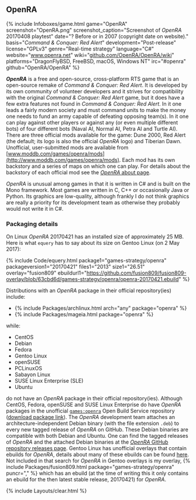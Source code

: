 ## OpenRA
{% include Infoboxes/game.html game="OpenRA" screenshot="OpenRA.png" screenshot_caption="Screenshot of <i>OpenRA</i> 20170408 playtest" date="? Before or in 2007 (copyright date on website)." basis="<i>Command & Conquer: Red Alert</i>" development="Post-release" license="GPLv3" genre="Real-time strategy" language="C#" website="<a href='http://www.openra.net/' link='_blank'>www.openra.net</a>" wiki="<a href='https://github.com/OpenRA/OpenRA/wiki' link='_blank'>github.com/OpenRA/OpenRA/wiki</a>" platforms="DragonFlyBSD, FreeBSD, macOS, Windows NT" irc="#openra" github="OpenRA/OpenRA" %}

***OpenRA*** is a free and open-source, cross-platform RTS game that is an open-source remake of <i>Command & Conquer: Red Alert</i>. It is developed by its own community of volunteer developers and it strives for compatibility with the original <i>Command & Conquer: Red Alert</i> game, but it does have a few extra features not found in <i>Command & Conquer: Red Alert</i>. In it one leads a fairly modern society and must command units to make the money one needs to fund an army capable of defeating opposing team(s). In it one can play against other players or against any (or even multiple different bots) of four different bots (Naval AI, Normal AI, Petra AI and Turtle AI). There are three official mods available for the game: Dune 2000, Red Alert (the default; its logo is also the official *OpenRA* logo) and Tiberian Dawn. Unofficial, user-submitted mods are available from [www.moddb.com/games/openra/mods](http://www.moddb.com/games/openra/mods). Each mod has its own backstory and a series of maps on which one can play. For details about the backstory of each official mod see the [*OpenRA* about page](http://www.openra.net/about/).

*OpenRA* is unusual among games in that it is written in C# and is built on the Mono framework. Most games are written in C, C++ or occasionally Java or Python. Its graphics are low-quality, although frankly I do not think graphics are really a priority for its development team as otherwise they probably would not write it in C#.

### Packaging details
On Linux *OpenRA* 20170421 has an installed size of approximately 25 MB. Here is what `equery` has to say about its size on Gentoo Linux (on 2 May 2017):

{% include Code/equery.html package1="games-strategy/openra" packageversion1="20170421" files1="2013" size1="26.51" overlay="fusion809" ebuildurl1="https://github.com/fusion809/fusion809-overlay/blob/63cbd6d/games-strategy/openra/openra-20170421.ebuild" %}

Distributions with an *OpenRA* package in their official repository(ies) include:

* {% include Packages/archlinux.html arch="any" package="openra" %}
* {% include Packages/mageia.html package="openra" %}

while:

* CentOS
* Debian
* Fedora
* Gentoo Linux
* openSUSE
* PCLinuxOS
* Sabayon Linux
* SUSE Linux Enterprise (SLE)
* Ubuntu

do not have an *OpenRA* package in their official repository(ies). Although CentOS, Fedora, openSUSE and SUSE Linux Enterprise do have *OpenRA* packages in the unofficial [`games:openra`](https://build.opensuse.org/project/show/games:openra) Open Build Service repository ([download package link](https://software.opensuse.org/download.html?project=games:openra&package=openra)). The *OpenRA* development team attaches an architecture-independent Debian binary (with the file extension `.deb`) to every new tagged release of *OpenRA* on GitHub. These Debian binaries are compatible with both Debian and Ubuntu. One can find the tagged releases of *OpenRA* and the attached Debian binaries at the [*OpenRA* GitHub repository releases page](https://github.com/OpenRA/OpenRA/releases). Gentoo Linux has unofficial overlays that contain ebuilds for *OpenRA*, details about many of these ebuilds can be found [here](http://gpo.zugaina.org/games-strategy/openra). Not included in that search for *OpenRA* in Gentoo overlays is my overlay, {% include Packages/fusion809.html package="games-strategy/openra" puncr="," %} which has an ebuild (at the time of writing this it only contains an ebuild for the then latest stable release, 20170421) for *OpenRA*.

{% include Layouts/clear.html %}
